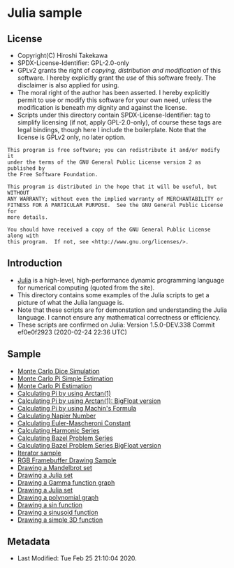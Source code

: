 Julia sample
============

License
-------
- Copyright(C) Hiroshi Takekawa
- SPDX-License-Identifier: GPL-2.0-only
- GPLv2 grants the right of _copying, distribution and modification_ of this software.  I hereby explicitly grant the _use_ of this software freely.  The disclaimer is also applied for using.
- The moral right of the author has been asserted.  I hereby explicitly permit to use or modify this software for your own need, unless the modification is beneath my dignity and against the license.
- Scripts under this directory contain SPDX-License-Identifier: tag to simplify licensing (if not, apply GPL-2.0-only), of course these tags are legal bindings, though here I include the boilerplate.  Note that the license is GPLv2 only, no later option.
```
This program is free software; you can redistribute it and/or modify it
under the terms of the GNU General Public License version 2 as published by
the Free Software Foundation.

This program is distributed in the hope that it will be useful, but WITHOUT
ANY WARRANTY; without even the implied warranty of MERCHANTABILITY or
FITNESS FOR A PARTICULAR PURPOSE.  See the GNU General Public License for
more details.

You should have received a copy of the GNU General Public License along with
this program.  If not, see <http://www.gnu.org/licenses/>.
```


Introduction
------------
- [Julia](https://julialang.org/) is a high-level, high-performance dynamic programming language for numerical computing (quoted from the site).
- This directory contains some examples of the Julia scripts to get a picture of what the Julia language is.
- Note that these scripts are for demonstation and understanding the Julia language.  I cannot ensure any mathematical correctness or efficiency.
- These scripts are confirmed on Julia: Version 1.5.0-DEV.338 Commit ef0e0f2923 (2020-02-24 22:36 UTC)


Sample
------
- [Monte Carlo Dice Simulation](montecarlo-dice/montecalro-dice.jl)
- [Monte Carlo Pi Simple Estimation](montecarlo-pi-simple/montecalro-pi-simple.jl)
- [Monte Carlo Pi Estimation](montecarlo-pi/montecalro-pi.jl)
- [Calculating Pi by using Arctan(1)](arctan-pi-simple/arctan-pi-simple.jl)
- [Calculating Pi by using Arctan(1): BigFloat version](arctan-pi-simple-bigfloat/arctan-pi-simple-bigfloat.jl)
- [Calculating Pi by using Machin's Formula](arctan-pi-machin-bigfloat/arctan-pi-machin-bigfloat.jl)
- [Calculating Napier Number](napier-simple/napier-simple.jl)
- [Calculating Euler-Mascheroni Constant](euler-mascheroni-simple/euler-mascheroni-simple.jl)
- [Calculating Harmonic Series](harmonic/harmonic.jl)
- [Calculating Bazel Problem Series](bazel/bazel.jl)
- [Calculating Bazel Problem Series BigFloat version](bazel-bigfloat/bazel-bigfloat.jl)
- [Iterator sample](iter/iter.jl)
- [RGB Framebuffer Drawing Sample](drawfb/drawfb.jl)
- [Drawing a Mandelbrot set](mandelbrot/mandelbrot.jl)
- [Drawing a Julia set](julia/julia.jl)
- [Drawing a Gamma function graph](graph-sample/gamma.jl)
- [Drawing a Julia set](graph-sample/julia.jl)
- [Drawing a polynomial graph](graph-sample/poly.jl)
- [Drawing a sin function](graph-sample/sin.jl)
- [Drawing a sinusoid function](graph-sample/sinusoid.jl)
- [Drawing a simple 3D function](graph-sample/3d-surface.jl)


Metadata
--------
- Last Modified: Tue Feb 25 21:10:04 2020.
